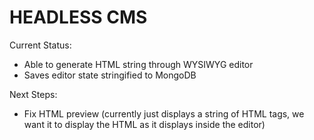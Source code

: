 # HEADLESS CMS

Current Status:
  - Able to generate HTML string through WYSIWYG editor
  - Saves editor state stringified to MongoDB

Next Steps: 
  - Fix HTML preview (currently just displays a string of HTML tags, we want it to display the HTML as it displays inside the editor)

